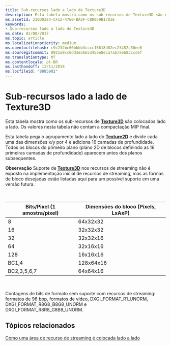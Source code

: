 ```yaml
---
title: Sub-recursos lado a lado de Texture3D
description: Esta tabela mostra como os sub-recursos de Texture3D são colocados lado a lado.
ms.assetid: 210D03E4-CF12-47E0-BA2F-C8D059B17D3E
keywords:
- Sub-recursos lado a lado de Texture3D
ms.date: 02/08/2017
ms.topic: article
ms.localizationpriority: medium
ms.openlocfilehash: c9c232bc60bbbb3cccc16618d82ec23452c58ee8
ms.sourcegitcommit: 8921a9cc0dd3e5665345ae8eca7ab7aeb83ccc6f
ms.translationtype: MT
ms.contentlocale: pt-BR
ms.lasthandoff: 12/11/2018
ms.locfileid: "8885902"
---
```

# <a name="texture3d-subresource-tiling"></a>Sub-recursos lado a lado de Texture3D


Esta tabela mostra como os sub-recursos de [**Texture3D**](https://msdn.microsoft.com/library/windows/desktop/ff471562) são colocados lado a lado. Os valores nesta tabela não contam a compactação MIP final.

Esta tabela pega o agrupamento lado a lado do [**Texture2D**](https://msdn.microsoft.com/library/windows/desktop/ff471525) e divide cada uma das dimensões x/y por 4 e adiciona 16 camadas de profundidade. Todos os blocos do primeiro plano (plano 2D de blocos definindo as 16 primeiras camadas de profundidade) aparecem antes dos planos subsequentes.

**Observação** Suporte de [**Texture3D**](https://msdn.microsoft.com/library/windows/desktop/ff471562) nos recursos de streaming não é exposto na implementação inicial de recursos de streaming, mas as formas de bloco desejadas estão listadas aqui para um possível suporte em uma versão futura.

 

| Bits/Pixel (1 amostra/pixel) | Dimensões do bloco (Pixels, LxAxP) |
|-----------------------------|---------------------------------|
| 8                           | 64x32x32                        |
| 16                          | 32x32x32                        |
| 32                          | 32x32x16                        |
| 64                          | 32x16x16                        |
| 128                         | 16x16x16                        |
| BC1,4                       | 128x64x16                       |
| BC2,3,5,6,7                 | 64x64x16                        |

 

Contagens de bits de formato sem suporte com recursos de streaming: formatos de 96 bpp, formatos de vídeo, DXGI\_FORMAT\_R1\_UNORM, DXGI\_FORMAT\_R8G8\_B8G8\_UNORM e DXGI\_FORMAT\_R8R8\_G8B8\_UNORM.

## <a name="span-idrelated-topicsspanrelated-topics"></a><span id="related-topics"></span>Tópicos relacionados


[Como uma área de recurso de streaming é colocada lado a lado](how-a-streaming-resource-s-area-is-tiled.md)

 

 




